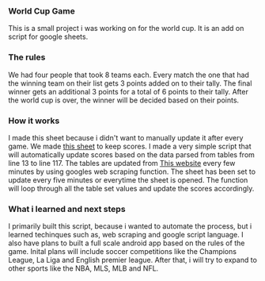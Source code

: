 ### World Cup Game

This is a small project i was working on for the world cup. It is an add on script for google sheets.

### The rules

We had four people that took 8 teams each. Every match the one 
that had the winning team on their list gets 3 points added on to their tally.
The final winner gets an additional 3 points for a total of 6 points to their tally. 
After the world cup is over, the winner will be decided based on their points. 


### How it works

I made this sheet because i didn't want to manually update it after every game. 
We made [this sheet](https://docs.google.com/spreadsheets/d/1FNtCHZNK-3uyN4KBqbVBnlLAeWoSYRE6aAMPH_WPwSg/edit#gid=0) to keep scores. I made a
very simple script that will automatically update scores based on the data parsed from tables from line 13 to line 117. The tables are updated from 
[This website](http://terrikon.com/soccer/worldcup-2018) every few minutes by using googles web scraping function. The sheet has been set to update
every five minutes or everytime the sheet is opened. The function will loop through all the table set values and update the scores accordingly.

### What i learned and next steps

I primarily built this script, because i wanted to automate the process, but i learned techinques such as, web scraping and google script language. 
I also have plans to built a full scale android app based on the rules of the game. Inital plans will include soccer competitions like the Champions League,
La Liga and English premier league. After that, i will try to expand to other sports like the NBA, MLS, MLB and NFL. 
